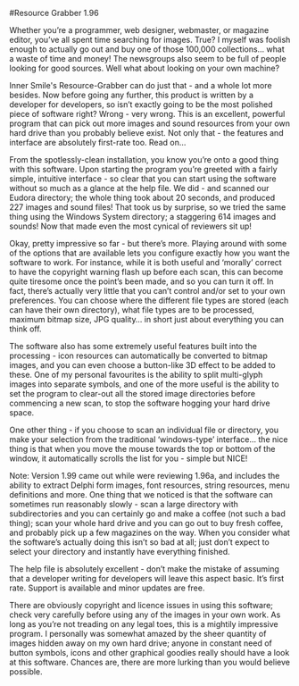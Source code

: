 #Resource Grabber 1.96

Whether you’re a programmer, web designer, webmaster, or magazine editor, you’ve all spent time searching for images. True? I myself was foolish enough to actually go out and buy one of those 100,000 collections… what a waste of time and money! The newsgroups also seem to be full of people looking for good sources. Well what about looking on your own machine?

Inner Smile's Resource-Grabber can do just that - and a whole lot more besides. Now before going any further, this product is written by a developer for developers, so isn’t exactly going to be the most polished piece of software right? Wrong - very wrong. This is an excellent, powerful program that can pick out more images and sound resources from your own hard drive than you probably believe exist. Not only that - the features and interface are absolutely first-rate too. Read on…



From the spotlessly-clean installation, you know you’re onto a good thing with this software. Upon starting the program you’re greeted with a fairly simple, intuitive interface - so clear that you can start using the software without so much as a glance at the help file. We did - and scanned our Eudora directory; the whole thing took about 20 seconds, and produced 227 images and sound files! That took us by surprise, so we tried the same thing using the Windows System directory; a staggering 614 images and sounds! Now that made even the most cynical of reviewers sit up!

Okay, pretty impressive so far - but there’s more. Playing around with some of the options that are available lets you configure exactly how you want the software to work. For instance, while it is both useful and ‘morally’ correct to have the copyright warning flash up before each scan, this can become quite tiresome once the point’s been made, and so you can turn it off. In fact, there’s actually very little that you can’t control and/or set to your own preferences. You can choose where the different file types are stored (each can have their own directory), what file types are to be processed, maximum bitmap size, JPG quality… in short just about everything you can think off.

The software also has some extremely useful features built into the processing - icon resources can automatically be converted to bitmap images, and you can even choose a button-like 3D effect to be added to these. One of my personal favourites is the ability to split multi-glyph images into separate symbols, and one of the more useful is the ability to set the program to clear-out all the stored image directories before commencing a new scan, to stop the software hogging your hard drive space.

One other thing - if you choose to scan an individual file or directory, you make your selection from the traditional ‘windows-type’ interface… the nice thing is that when you move the mouse towards the top or bottom of the window, it automatically scrolls the list for you - simple but NICE!

Note: Version 1.99 came out while were reviewing 1.96a, and includes the ability to extract Delphi form images, font resources, string resources, menu definitions and more.
One thing that we noticed is that the software can sometimes run reasonably slowly - scan a large directory with subdirectories and you can certainly go and make a coffee (not such a bad thing); scan your whole hard drive and you can go out to buy fresh coffee, and probably pick up a few magazines on the way. When you consider what the software’s actually doing this isn’t so bad at all; just don’t expect to select your directory and instantly have everything finished.

The help file is absolutely excellent - don’t make the mistake of assuming that a developer writing for developers will leave this aspect basic. It’s first rate. Support is available and minor updates are free.

There are obviously copyright and licence issues in using this software; check very carefully before using any of the images in your own work. As long as you’re not treading on any legal toes, this is a mightily impressive program. I personally was somewhat amazed by the sheer quantity of images hidden away on my own hard drive; anyone in constant need of button symbols, icons and other graphical goodies really should have a look at this software. Chances are, there are more lurking than you would believe possible.
